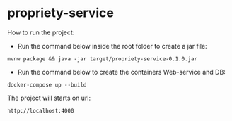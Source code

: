# propriety-service

How to run the project:
- Run the command below inside the root folder to create a jar file:

```
mvnw package && java -jar target/propriety-service-0.1.0.jar
```

- Run the command below to create the containers Web-service and DB:
```
docker-compose up --build
```

The project will starts on url: 
```
http://localhost:4000
```